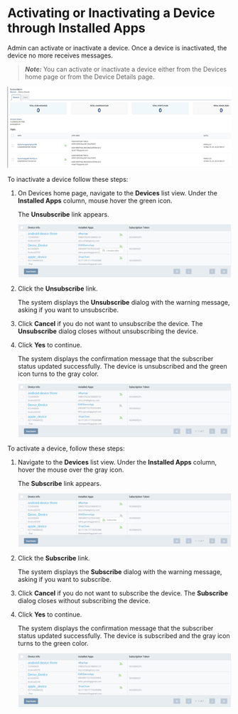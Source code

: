                            

Activating or Inactivating a Device through Installed Apps
==========================================================

Admin can activate or inactivate a device. Once a device is inactivated, the device no more receives messages.

> **_Note:_** You can activate or inactivate a device either from the Devices home page or from the Device Details page.

![](../Resources/Images/Overview/Subscribers/Devices/inactivateanappfrom_devicepage_633x308.png)

To inactivate a device follow these steps:

1.  On Devices home page, navigate to the **Devices** list view. Under the **Installed Apps** column, mouse hover the green icon.
    
    The **Unsubscribe** link appears.
    
    ![](../Resources/Images/Overview/Subscribers/Devices/unsubscribeappdevice_595x148.png)
    
2.  Click the **Unsubscribe** link.
    
    The system displays the **Unsubscribe** dialog with the warning message, asking if you want to unsubscribe.
    
3.  Click **Cancel** if you do not want to unsubscribe the device. The **Unsubscribe** dialog closes without unsubscribing the device.
4.  Click **Yes** to continue.
    
    The system displays the confirmation message that the subscriber status updated successfully. The device is unsubscribed and the green icon turns to the gray color.
    
    ![](../Resources/Images/Overview/Subscribers/Devices/unsubscribeappdevice2_595x149.png)
    

To activate a device, follow these steps:

1.  Navigate to the **Devices** list view. Under the **Installed Apps** column, hover the mouse over the gray icon.
    
    The **Subscribe** link appears.
    
    ![](../Resources/Images/Overview/Subscribers/Devices/unsubscribeappdevice3_596x149.png)
    
2.  Click the **Subscribe** link.
    
    The system displays the **Subscribe** dialog with the warning message, asking if you want to subscribe.
    
3.  Click **Cancel** if you do not want to subscribe the device. The **Subscribe** dialog closes without subscribing the device.
4.  Click **Yes** to continue.
    
    The system displays the confirmation message that the subscriber status updated successfully. The device is subscribed and the gray icon turns to the green color.
    
    ![](../Resources/Images/Overview/Subscribers/Devices/unsubscribeappdevice4_595x149.png)
